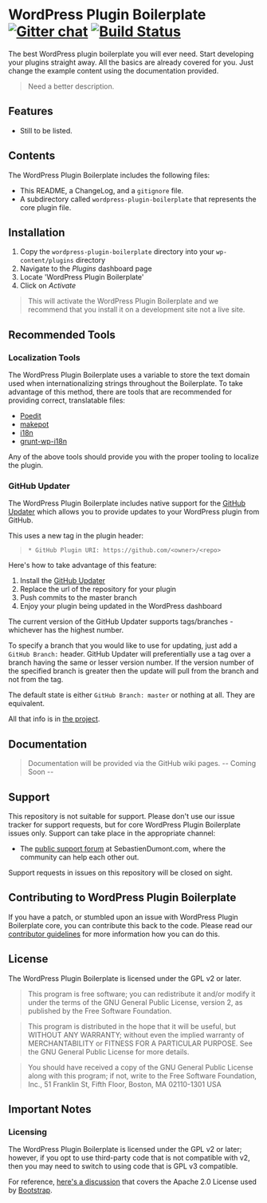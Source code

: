 # WordPress Plugin Boilerplate [![Gitter chat](https://badges.gitter.im/seb86/WordPress-Plugin-Boilerplate.png)](https://gitter.im/seb86/WordPress-Plugin-Boilerplate)  [![Build Status](https://travis-ci.org/seb86/WordPress-Plugin-Boilerplate.svg?branch=dev)](https://travis-ci.org/seb86/WordPress-Plugin-Boilerplate)

The best WordPress plugin boilerplate you will ever need. Start developing your plugins straight away. All the basics are already covered for you. Just change the example content using the documentation provided.

> Need a better description.

## Features

* Still to be listed.

## Contents

The WordPress Plugin Boilerplate includes the following files:

* This README, a ChangeLog, and a `gitignore` file.
* A subdirectory called `wordpress-plugin-boilerplate` that represents the core plugin file.

## Installation

1. Copy the `wordpress-plugin-boilerplate` directory into your `wp-content/plugins` directory
2. Navigate to the *Plugins* dashboard page
3. Locate 'WordPress Plugin Boilerplate'
4. Click on *Activate*

> This will activate the WordPress Plugin Boilerplate and we recommend that you install it on a development site not a live site.

## Recommended Tools

### Localization Tools

The WordPress Plugin Boilerplate uses a variable to store the text domain used when internationalizing strings throughout the Boilerplate. To take advantage of this method, there are tools that are recommended for providing correct, translatable files:

* [Poedit](http://www.poedit.net/)
* [makepot](http://i18n.svn.wordpress.org/tools/trunk/)
* [i18n](https://github.com/grappler/i18n)
* [grunt-wp-i18n](https://github.com/blazersix/grunt-wp-i18n)

Any of the above tools should provide you with the proper tooling to localize the plugin.

### GitHub Updater

The WordPress Plugin Boilerplate includes native support for the [GitHub Updater](https://github.com/afragen/github-updater) which allows you to provide updates to your WordPress plugin from GitHub.

This uses a new tag in the plugin header:

>  `* GitHub Plugin URI: https://github.com/<owner>/<repo>`

Here's how to take advantage of this feature:

1. Install the [GitHub Updater](https://github.com/afragen/github-updater)
2. Replace the url of the repository for your plugin
3. Push commits to the master branch
4. Enjoy your plugin being updated in the WordPress dashboard

The current version of the GitHub Updater supports tags/branches - whichever has the highest number.

To specify a branch that you would like to use for updating, just add a `GitHub Branch:` header. GitHub Updater will preferentially use a tag over a branch having the same or lesser version number. If the version number of the specified branch is greater then the update will pull from the branch and not from the tag.

The default state is either `GitHub Branch: master` or nothing at all. They are equivalent.

All that info is in [the project](https://github.com/afragen/github-updater).

## Documentation

> Documentation will be provided via the GitHub wiki pages. -- Coming Soon --

## Support
This repository is not suitable for support. Please don't use our issue tracker for support requests, but for core WordPress Plugin Boilerplate issues only. Support can take place in the appropriate channel:

* The [public support forum](http://www.sebastiendumont.com/support/forum/wordpress-plugin-boilerplate/) at SebastienDumont.com, where the community can help each other out.

Support requests in issues on this repository will be closed on sight.

## Contributing to WordPress Plugin Boilerplate

If you have a patch, or stumbled upon an issue with WordPress Plugin Boilerplate core, you can contribute this back to the code. Please read our [contributor guidelines](https://github.com/seb86/WordPress-Plugin-Boilerplate/blob/dev/CONTRIBUTING.md) for more information how you can do this.

## License

The WordPress Plugin Boilerplate is licensed under the GPL v2 or later.

> This program is free software; you can redistribute it and/or modify
it under the terms of the GNU General Public License, version 2, as
published by the Free Software Foundation.

> This program is distributed in the hope that it will be useful,
but WITHOUT ANY WARRANTY; without even the implied warranty of
MERCHANTABILITY or FITNESS FOR A PARTICULAR PURPOSE.  See the
GNU General Public License for more details.

> You should have received a copy of the GNU General Public License
along with this program; if not, write to the Free Software
Foundation, Inc., 51 Franklin St, Fifth Floor, Boston, MA  02110-1301  USA

## Important Notes

### Licensing

The WordPress Plugin Boilerplate is licensed under the GPL v2 or later; however, if you opt to use third-party code that is not compatible with v2, then you may need to switch to using code that is GPL v3 compatible.

For reference, [here's a discussion](http://make.wordpress.org/themes/2013/03/04/licensing-note-apache-and-gpl/) that covers the Apache 2.0 License used by [Bootstrap](http://twitter.github.io/bootstrap/).
